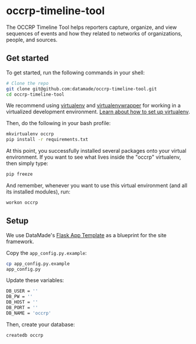 # occrp-timeline-tool

The OCCRP Timeline Tool helps reporters capture, organize, and view sequences of events and how they related to networks of organizations, people, and sources. 

## Get started
To get started, run the following commands in your shell:

```bash
# Clone the repo
git clone git@github.com:datamade/occrp-timeline-tool.git
cd occrp-timeline-tool
```

We recommend using [virtualenv](https://virtualenv.readthedocs.io/en/latest/)
and
[virtualenvwrapper](https://virtualenvwrapper.readthedocs.io/en/latest/install.html)
for working in a virtualized development environment. [Learn about how to set up
virtualenv](http://docs.python-guide.org/en/latest/dev/virtualenvs/).

Then, do the following in your bash profile:

```bash
mkvirtualenv occrp
pip install -r requirements.txt
```

At this point, you successfully installed several packages onto your virtual environment. If you want to see what lives inside the "occrp" virtualenv, then simply type:

```bash
pip freeze
```

And remember, whenever you want to use this virtual environment (and all its installed modules), run:

```bash
workon occrp
```

## Setup

We use DataMade's [Flask App Template](https://github.com/datamade/flask_app_template) as a blueprint for the site framework.

Copy the `app_config.py.example`:

```bash
cp app_config.py.example
app_config.py
```

Update these variables:

```bash
DB_USER = ''
DB_PW = ''
DB_HOST = ''
DB_PORT = ''
DB_NAME = 'occrp'
```

Then, create your database:

```bash
createdb occrp
```


